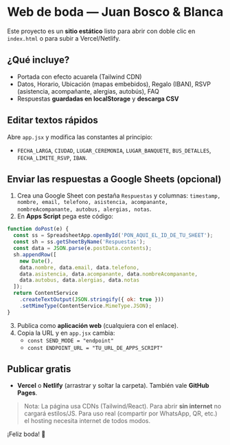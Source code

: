 # Web de boda — Juan Bosco & Blanca

Este proyecto es un **sitio estático** listo para abrir con doble clic en `index.html` o para subir a Vercel/Netlify.

## ¿Qué incluye?
- Portada con efecto acuarela (Tailwind CDN)
- Datos, Horario, Ubicación (mapas embebidos), Regalo (IBAN), RSVP (asistencia, acompañante, alergias, autobús), FAQ
- Respuestas **guardadas en localStorage** y **descarga CSV**

## Editar textos rápidos
Abre `app.jsx` y modifica las constantes al principio:
- `FECHA_LARGA`, `CIUDAD`, `LUGAR_CEREMONIA`, `LUGAR_BANQUETE`, `BUS_DETALLES`, `FECHA_LIMITE_RSVP`, `IBAN`.

## Enviar las respuestas a Google Sheets (opcional)
1. Crea una Google Sheet con pestaña `Respuestas` y columnas:
   `timestamp, nombre, email, telefono, asistencia, acompanante, nombreAcompanante, autobus, alergias, notas`.
2. En **Apps Script** pega este código:
```js
function doPost(e) {
  const ss = SpreadsheetApp.openById('PON_AQUI_EL_ID_DE_TU_SHEET');
  const sh = ss.getSheetByName('Respuestas');
  const data = JSON.parse(e.postData.contents);
  sh.appendRow([
    new Date(),
    data.nombre, data.email, data.telefono,
    data.asistencia, data.acompanante, data.nombreAcompanante,
    data.autobus, data.alergias, data.notas
  ]);
  return ContentService
    .createTextOutput(JSON.stringify({ ok: true }))
    .setMimeType(ContentService.MimeType.JSON);
}
```
3. Publica como **aplicación web** (cualquiera con el enlace).
4. Copia la URL y en `app.jsx` cambia:
   - `const SEND_MODE = "endpoint"`
   - `const ENDPOINT_URL = "TU_URL_DE_APPS_SCRIPT"`

## Publicar gratis
- **Vercel** o **Netlify** (arrastrar y soltar la carpeta). También vale **GitHub Pages**.

> Nota: La página usa CDNs (Tailwind/React). Para abrir **sin internet** no cargará estilos/JS. Para uso real (compartir por WhatsApp, QR, etc.) el hosting necesita internet de todos modos.

¡Feliz boda! 💍
